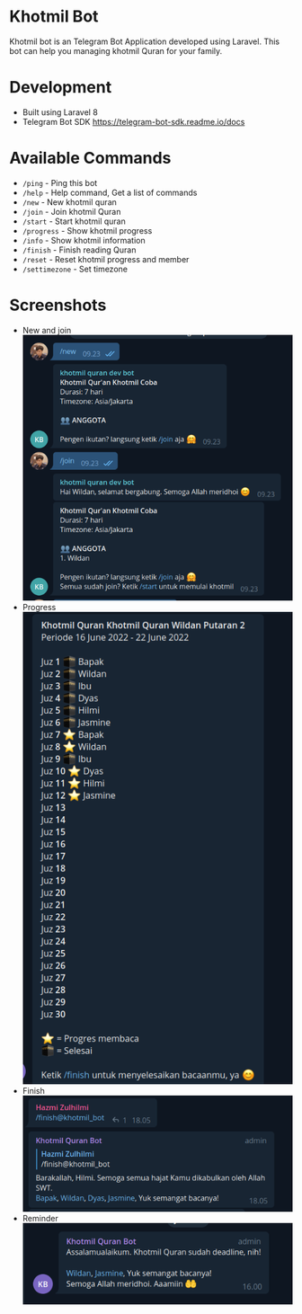 # Khotmil Bot
Khotmil bot is an Telegram Bot Application developed using Laravel. This bot can help you managing khotmil Quran for your family.

# Development
- Built using Laravel 8
- Telegram Bot SDK https://telegram-bot-sdk.readme.io/docs

# Available Commands
- `/ping` - Ping this bot
- `/help` - Help command, Get a list of commands
- `/new` - New khotmil quran
- `/join` - Join khotmil Quran
- `/start` - Start khotmil quran
- `/progress` - Show khotmil progress
- `/info` - Show khotmil information
- `/finish` - Finish reading Quran
- `/reset` - Reset khotmil progress and member
- `/settimezone` - Set timezone

# Screenshots
- New and join  
![new_join.png](./public/docs/new_join.png)
- Progress  
![progress.png](./public/docs/progress.png)
- Finish  
![finish.png](./public/docs/finish.png)
- Reminder  
![reminder.png](./public/docs/reminder.png)

